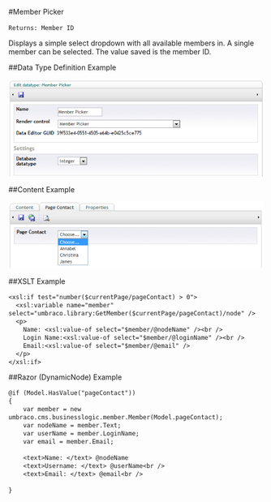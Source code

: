 #Member Picker

`Returns: Member ID`

Displays a simple select dropdown with all available members in. A single member can be selected. The value saved is the member ID.

##Data Type Definition Example

![Media Picker Data Type Definition](images/Member-Picker-DataType.jpg?raw=true)

##Content Example 

![Memebr Picker Content](images/Member-Picker-Content.jpg?raw=true)

##XSLT Example

	<xsl:if test="number($currentPage/pageContact) > 0">  
	  <xsl:variable name="member" select="umbraco.library:GetMember($currentPage/pageContact)/node" />
	  <p>
	    Name: <xsl:value-of select="$member/@nodeName" /><br />
	    Login Name:<xsl:value-of select="$member/@loginName" /><br />
	    Email:<xsl:value-of select="$member/@email" />  
	  </p>
	</xsl:if>

##Razor (DynamicNode) Example

	@if (Model.HasValue("pageContact"))
	{
	    var member = new umbraco.cms.businesslogic.member.Member(Model.pageContact);
	    var nodeName = member.Text;   
	    var userName = member.LoginName;
	    var email = member.Email;
	
	    <text>Name: </text> @nodeName 
	    <text>Username: </text> @userName<br />
	    <text>Email: </text> @email<br />
	 
	}